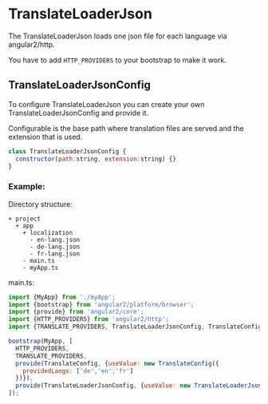 # TranslateLoaderJson

The TranslateLoaderJson loads one json file for each language via angular2/http.

You have to add `HTTP_PROVIDERS` to your bootstrap to make it work.

## TranslateLoaderJsonConfig

To configure TranslateLoaderJson you can create your own TranslateLoaderJsonConfig and provide it.

Configurable is the base path where translation files are served and the extension that is used.
```js
class TranslateLoaderJsonConfig {
  constructor(path:string, extension:string) {}
}
```

### Example:
Directory structure:
```
+ project
  + app
    + localization
      - en-lang.json
      - de-lang.json
      - fr-lang.json
    - main.ts
    - myApp.ts
```

main.ts:
```javascript
import {MyApp} from './myApp';
import {bootstrap} from 'angular2/platform/browser';
import {provide} from 'angular2/core';
import {HTTP_PROVIDERS} from 'angular2/http';
import {TRANSLATE_PROVIDERS, TranslateLoaderJsonConfig, TranslateConfig} from 'angular2-translator';

bootstrap(MyApp, [
  HTTP_PROVIDERS,
  TRANSLATE_PROVIDERS,
  provide(TranslateConfig, {useValue: new TranslateConfig({
    providedLangs: ['de','en','fr']  
  })}),
  provide(TranslateLoaderJsonConfig, {useValue: new TranslateLoaderJsonConfig('app/localization', '-lang.json')})
]);
```
